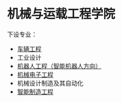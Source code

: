 # 机械与运载工程学院
下设专业：  

- [车辆工程](车辆工程.md)  
- 工业设计  
- [机器人工程（智能机器人方向）](机器人工程（智能机器人方向）.md)  
- [机械电子工程](机械电子工程.md)  
- 机械设计制造及其自动化  
- [智能制造工程](智能制造工程.md)  